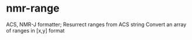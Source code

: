 # nmr-range

ACS, NMR-J formatter;
Resurrect ranges from ACS string
Convert an array of ranges in [x,y] format
